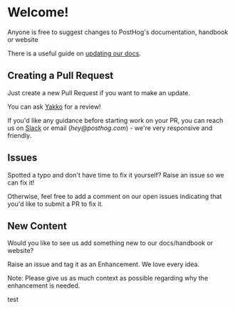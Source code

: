 # Welcome!

Anyone is free to suggest changes to PostHog's documentation, handbook or website

There is a useful guide on [updating our docs](STYLEGUIDE.md).

## Creating a Pull Request

Just create a new Pull Request if you want to make an update.

You can ask [Yakko](https://github.com/yakkomajuri) for a review!

If you'd like any guidance before starting work on your PR, you can reach us on [Slack](https://posthog.com/slack) or email (_hey@posthog.com_) - we're very responsive and friendly.

## Issues

Spotted a typo and don't have time to fix it yourself? Raise an issue so we can fix it! 

Otherwise, feel free to add a comment on our open issues indicating that you'd like to submit a PR to fix it.

## New Content

Would you like to see us add something new to our docs/handbook or website?

Raise an issue and tag it as an Enhancement. We love every idea.

Note: Please give us as much context as possible regarding why the enhancement is needed.

test
